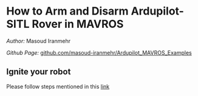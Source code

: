 # How to Arm and Disarm Ardupilot-SITL Rover in MAVROS 

*Author:* Masoud Iranmehr

*Github Page:* [github.com/masoud-iranmehr/Ardupilot_MAVROS_Examples](https://github.com/masoud-iranmehr/Ardupilot_MAVROS_Examples)



## Ignite your robot

Please follow steps mentioned in this [link](../index.md)

